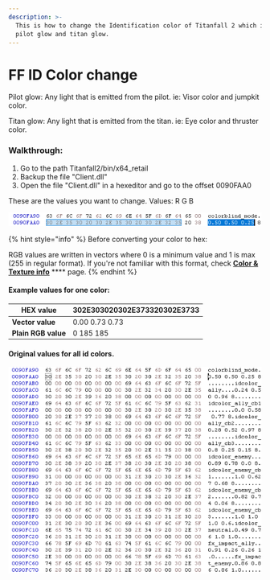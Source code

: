 ```yaml
---
description: >-
  This is how to change the Identification color of Titanfall 2 which includes
  pilot glow and titan glow.
---
```


# FF ID Color change

Pilot glow: Any light that is emitted from the pilot. ie: Visor color and jumpkit color.

Titan glow: Any light that is emitted from the titan. ie: Eye color and thruster color.

### Walkthrough:

1. Go to the path Titanfall2/bin/x64\_retail
2. Backup the file "Client.dll"
3. Open the file "Client.dll" in a hexeditor and go to the offset 0090FAA0

These are the values you want to change.  Values: R G B

![](<../../.gitbook/assets/Base Id color offset.png>)

{% hint style="info" %}
Before converting your color to hex:&#x20;

RGB values are written in vectors where 0 is a minimum value and 1 is max (255 in regular format). If you're not familiar with this format, check [**Color & Texture info**](../../documentation/textures/colors/color-and-texture-info.md#usdlayercolor) **** page.
{% endhint %}

#### Example values for one color:

| **HEX value**       | 302E303020302E373320302E3733 |
| ------------------- | ---------------------------- |
| **Vector value**    | 0.00 0.73 0.73               |
| **Plain RGB value** | 0 185 185                    |



#### Original values for all id colors.&#x20;

![](<../../.gitbook/assets/Original Id color values.png>)
